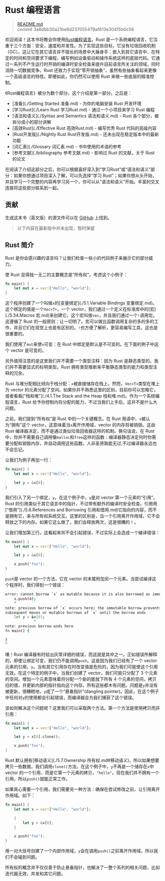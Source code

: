 # Rust 编程语言

> [README.md](https://github.com/rust-lang/rust/blob/master/src/doc/book/README.md)
> <br>
> commit 3a6dbb30a21be8d237055479af613e30415b0c56

欢迎阅读！这本书将教会你使用[Rust编程语言](http://www.rust-lang.org/)。Rust 是一个系统编程语言，它注重于三个方面：安全，速度和并发性。为了实现这些目标，它没有垃圾回收机制（GC）。这让它在其它语言并不擅长的场景中大展身手：嵌入到其它语言中、在特定的时间和空间要求下编程、编写例如设备驱动和操作系统这样的底层代码。它通过一系列不产生运行时开销的编译时安全检查来提升目前语言所关注的领域，同时消除一切数据竞争。Rust 还致力于实现“零开销抽象”，虽然有些抽象看起来更像一个高级语言的特性。即便如此，你仍然可以使用 Rust 来做一些底层的精准控制。

《Rust编程语言》被分为数个部分。这个介绍是第一部分。之后是：

* [准备](./Getting Started 准备.md) - 为你的电脑安装 Rust 开发环境
* [学习Rust](./Learn Rust 学习Rust.md) - 通过一个小项目来学习 Rust 编程
* [语法和语义](./Syntax and Semantics 语法和语义.md) - Rust 各个部分，被拆分成小的部分讲解
* [高效Rust](./Effective Rust 高效Rust.md) - 编写优秀 Rust 代码的高级内容
* [Rust开发版](./Nightly Rust Rust开发版.md) - 还未出现在稳定版本中的最新功能
* [词汇表](./Glossary 词汇表.md) - 书中使用的术语的参考
* [参考文献](./bibliography 参考文献.md) - 影响过 Rust 的文献，关于 Rust 的论文

在阅读了介绍这部分之后，你可以根据喜好深入到“学习Rust”或“语法和语义”部分：如果你想通过项目深入了解，可以先选择“学习 Rust”；如果你想从头开始，并且学习一个完整的内容再学习另一个，你可以从“语法和语义”开始。丰富的交叉连接将这些部分联系到一起。

## 贡献
生成这本书（英文版）的源文件可以在 [GitHub](https://github.com/rust-lang/rust/tree/master/src/doc/book) 上找到。

> 以下内容在最新版中并未出现，暂时保留
## Rust 简介
Rust 是你会感兴趣的语言吗？让我们检查一些小的代码例子来展示它的部分威力。

使 Rust 显得独一无二的主要概念是“所有权”。考虑这个小例子：

```rust
fn main() {
    let mut x = vec!["Hello", "world"];
}
```

这个程序创建了一个叫做`x`的[变量绑定](./5.1.Variable Bindings 变量绑定.md)。这个绑定的值是一个`Vec<T>`，一个 vector，我们通过一个定义在标准库中的[宏](./5.34.Macros 宏.md)来创建它。这个宏叫做`vec`，并且我们通过一个`!`调用宏。这遵循了 Rust 的一般原则：让一切明了。宏可以做比函数调用复杂的多的多的工作，并且它们在视觉上也是有区别的。`!`也方便了解析，更容易编写工具，这也是很重要的。

我们使用了`mut`来使`x`可变：在 Rust 中绑定是默认是不可变的。在下面的例子中这个 vector 是可变的。

另外值得注意的是这里我们并不需要一个类型注释：因为 Rust 是静态类型的，我们并不需要显式的标明类型。Rust 拥有类型推断来平衡静态类型的能力和类型注释的冗余。

Rust 与堆分配相比倾向于栈分配：`x`被直接储存在栈上。然而，`Vec<T>`类型在堆上为 vector 的元素分配了空间。如果你并不熟悉这里的区别，目前你可以忽略它，或者看看[“栈和堆”](./4.1.The Stack and the Heap 栈和堆.md)。作为一个系统编程语言，Rust 给予你控制内存分配的能力，不过当我们上手后，这并不是什么大问题。

之前，我们提到“所有权”是 Rust 中的一个关键概念。在 Rust 用语中，`x`被认为“拥有”这个 vector。这意味着当`x`离开作用域，vector 的内存将被销毁。这由 Rust 编译器决定，而不是通过类似垃圾回收器这样的机制。换句话说，在 Rust 中，你并不需要自己调用像`malloc`和`free`这样的函数：编译器静态决定何时你需要分配和销毁内存，并自动调用这些函数。人非圣贤孰能无过,不过编译器永远也不会忘记。

让我们为例子再加一行：

```rust
fn main() {
    let mut x = vec!["Hello", "world"];

    let y = &x[0];
}
```

我们引入了另一个绑定，`y`。在这个例子中，`y`是对 vector 第一个元素的“引用”。Rust 的引用类似于其它语言中的指针，不过带有额外的编译时安全检查。引用用[“借用”](./5.8.References and Borrowing 引用和借用.md)它指向的内容，而不是拥有它，来与所有权系统交互。这里的区别是，当一个引用离开作用域，它不会释放之下的内存。如果它这么做了，我们会释放两次，这是很糟的！。

让我们增加第三行。这看起来并不会引起错误，不过实际上会造成一个编译错误：

```rust
fn main() {
    let mut x = vec!["Hello", "world"];

    let y = &x[0];

    x.push("foo");
}
```

`push`是 vector 的一个方法，它在 vector 的末尾附加另一个元素。当尝试编译这个程序时，我们得到一个错误：

```bash
error: cannot borrow `x` as mutable because it is also borrowed as immutable
    x.push(4);
    ^
note: previous borrow of `x` occurs here; the immutable borrow prevents
subsequent moves or mutable borrows of `x` until the borrow ends
    let y = &x[0];
             ^
note: previous borrow ends here
fn main() {

}
^
```

噢！Rust 编译器有时给出灰常详细的错误，而这就是其中之一。正如错误所解释的，即使让绑定可变，我们仍不能调用`push`。这是因为我们已经有了一个 vector 元素的引用，`y`。当有其它引用存在时改变值是危险的，因为我们可能使这个引用无效。在这个特定的例子中，当我们创建了 vector，我们可能只分配了 3 个元素的空间。增加一个元素意味着将分配一个新的能放下所有 4 个元素的空间，拷贝旧的值，并更新内部的指针指向这个内存。所有这些都木有问题。问题是`y`并没有被更新，很糟糕地，`y`成了一个“悬垂指针”(dangling pointer)。因此，在这个例子中任何对`y`的使用都会引起错误，而编译器会为我们捕获了这个错误。

该如何解决这个问题呢？这里我们可以采取两个方法。第一个方法是使用拷贝而非引用：

```rust
fn main() {
    let mut x = vec!["Hello", "world"];

    let y = x[0].clone();

    x.push("foo");
}
```

Rust 默认拥有[移动语义](./5.7.Ownership 所有权.md#移动语义)，所以如果想要拷贝一些数据，我们调用`clone()`方法。在这个例子中，`y`不再是一个储存在`x`中 vector 的一个引用，而是它第一个元素的拷贝，`"hello"`。现在我们并不拥有一个引用，所以`push()`就能正常工作。

如果真心需要一个引用，我们需要另一种方法：确保在尝试修改之前，让引用离开作用域。如下：

```rust
fn main() {
    let mut x = vec!["Hello", "world"];

    {
        let y = &x[0];
    }

    x.push("foo");
}
```

用一对大括号创建了一个内部作用域，`y`会在调用`push()`之前离开作用域，所以我们不会碰到问题。

所有权的概念并不仅仅善于防止悬垂指针，也解决了一整个系列的相关问题，比如迭代器无效，并发和其它问题。
